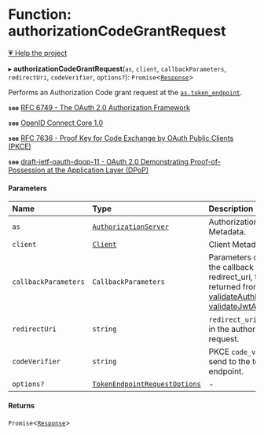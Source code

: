 # Function: authorizationCodeGrantRequest

[💗 Help the project](https://github.com/sponsors/panva)

▸ **authorizationCodeGrantRequest**(`as`, `client`, `callbackParameters`, `redirectUri`, `codeVerifier`, `options?`): `Promise`<[`Response`]( https://developer.mozilla.org/en-US/docs/Web/API/Response )\>

Performs an Authorization Code grant request at the
[`as.token_endpoint`](../interfaces/AuthorizationServer.md#token_endpoint).

**`see`** [RFC 6749 - The OAuth 2.0 Authorization Framework](https://www.rfc-editor.org/rfc/rfc6749.html#section-4.1)

**`see`** [OpenID Connect Core 1.0](https://openid.net/specs/openid-connect-core-1_0.html#CodeFlowAuth)

**`see`** [RFC 7636 - Proof Key for Code Exchange by OAuth Public Clients (PKCE)](https://www.rfc-editor.org/rfc/rfc7636.html#section-4)

**`see`** [draft-ietf-oauth-dpop-11 - OAuth 2.0 Demonstrating Proof-of-Possession at the Application Layer (DPoP)](https://www.ietf.org/archive/id/draft-ietf-oauth-dpop-11.html#name-dpop-access-token-request)

#### Parameters

| Name | Type | Description |
| :------ | :------ | :------ |
| `as` | [`AuthorizationServer`](../interfaces/AuthorizationServer.md) | Authorization Server Metadata. |
| `client` | [`Client`](../interfaces/Client.md) | Client Metadata. |
| `callbackParameters` | `CallbackParameters` | Parameters obtained from the callback to redirect_uri, this is returned   from [validateAuthResponse](validateAuthResponse.md), or [validateJwtAuthResponse](validateJwtAuthResponse.md). |
| `redirectUri` | `string` | `redirect_uri` value used in the authorization request. |
| `codeVerifier` | `string` | PKCE `code_verifier` to send to the token endpoint. |
| `options?` | [`TokenEndpointRequestOptions`](../interfaces/TokenEndpointRequestOptions.md) | - |

#### Returns

`Promise`<[`Response`]( https://developer.mozilla.org/en-US/docs/Web/API/Response )\>
